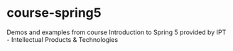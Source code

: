 # course-spring5
Demos and examples from course Introduction to Spring 5 provided by IPT - Intellectual Products &amp; Technologies
